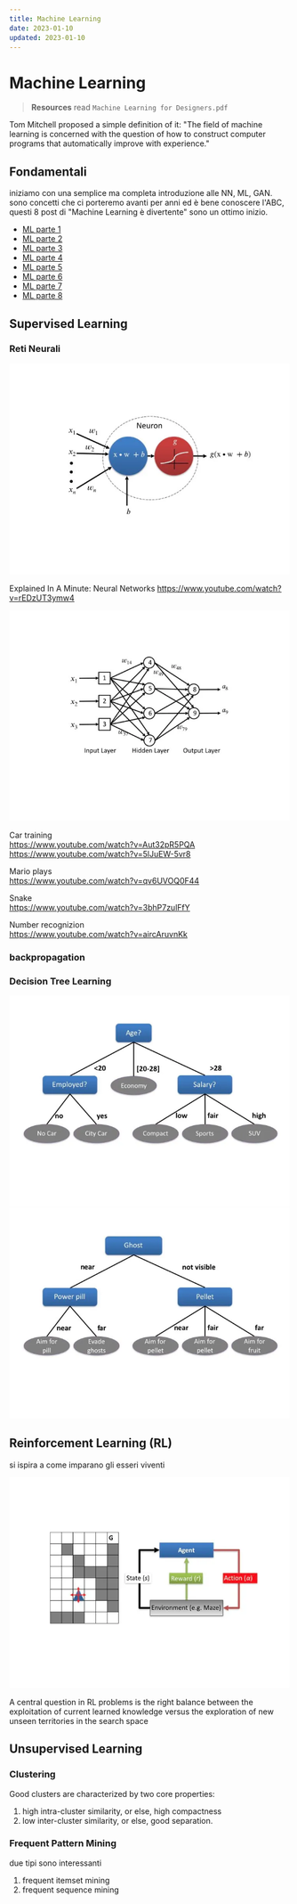 ```yaml
---
title: Machine Learning
date: 2023-01-10
updated: 2023-01-10
---
```

# Machine Learning

> **Resources**
> read `Machine Learning for Designers.pdf`

Tom Mitchell proposed a simple definition of it: "The field of machine learning is concerned with the question of how to construct computer programs that automatically improve with experience."

## Fondamentali
iniziamo con una semplice ma completa introduzione alle NN, ML, GAN. sono concetti che ci porteremo avanti per anni ed è bene conoscere l'ABC, questi 8 post di "Machine Learning è divertente" sono un ottimo inizio.

- [ML parte 1](https://medium.com/botsupply/il-machine-learning-%C3%A8-divertente-parte-1-97d4bce99a06)
- [ML parte 2](https://medium.com/botsupply/il-machine-learning-%C3%A8-divertente-parte-2-dec556e4855d)
- [ML parte 3](https://medium.com/botsupply/il-machine-learning-%C3%A8-divertente-parte-3-deep-learning-e-convolutional-neural-network-cnns-cc106559ffa9)
- [ML parte 4](https://medium.com/botsupply/il-machine-learning-%C3%A8-divertente-parte-4-c707feee1cf8)
- [ML parte 5](https://medium.com/botsupply/il-machine-learning-%C3%A8-divertente-parte-5-5e9083caf8f3)
- [ML parte 6](https://medium.com/botsupply/il-machine-learning-%C3%A8-divertente-parte-6-86cd682ff71a)
- [ML parte 7](https://medium.com/botsupply/il-machine-learning-%C3%A8-divertente-parte-7-bbd34f905ab8)
- [ML parte 8](https://medium.com/@giovannitoschi/il-machine-learning-%C3%A8-divertente-parte-8-come-imbrogliare-una-rete-neurale-9116075d5df0)

## Supervised Learning
### Reti Neurali
![](img/ai.neuron.webp)

Explained In A Minute: Neural Networks
<https://www.youtube.com/watch?v=rEDzUT3ymw4>

![](img/ai.neuralnetwork.webp)

Car training  
<https://www.youtube.com/watch?v=Aut32pR5PQA>
<https://www.youtube.com/watch?v=5lJuEW-5vr8>

Mario plays  
<https://www.youtube.com/watch?v=qv6UVOQ0F44>

Snake  
<https://www.youtube.com/watch?v=3bhP7zulFfY>

Number recognizion  
<https://www.youtube.com/watch?v=aircAruvnKk>

### backpropagation

### Decision Tree Learning
![](img/ai.decision_tree.webp)
![](img/ai.decision_tree_2.webp)


## Reinforcement Learning (RL)
si ispira a come imparano gli esseri viventi

![](img/ai.reinforcedlearning.webp)

A central question in RL problems is the right balance between the exploitation of current learned knowledge versus the exploration of new unseen territories in the search space

## Unsupervised Learning
### Clustering
Good clusters are characterized by two core properties: 
1) high intra-cluster similarity, or else, high compactness
2) low inter-cluster similarity, or else, good separation.

### Frequent Pattern Mining

due tipi sono interessanti
1) frequent itemset mining
2) frequent sequence mining

